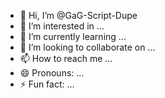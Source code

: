 - 👋 Hi, I’m @GaG-Script-Dupe
- 👀 I’m interested in ...
- 🌱 I’m currently learning ...
- 💞️ I’m looking to collaborate on ...
- 📫 How to reach me ...
- 😄 Pronouns: ...
- ⚡ Fun fact: ...

<!---
GaG-Script-Dupe/GaG-Script-Dupe is a ✨ special ✨ repository because its `README.md` (this file) appears on your GitHub profile.
You can click the Preview link to take a look at your changes.
--->
